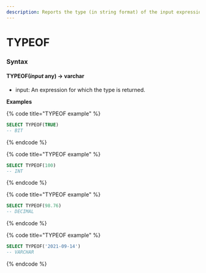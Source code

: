 ```yaml
---
description: Reports the type (in string format) of the input expression.
---
```


# TYPEOF

### Syntax <a href="#syntax" id="syntax"></a>

#### TYPEOF(_input_ any) → varchar <a href="#typeofinput-any--varchar" id="typeofinput-any--varchar"></a>

* input: An expression for which the type is returned.

**Examples**

{% code title="TYPEOF example" %}
```sql
SELECT TYPEOF(TRUE)
-- BIT
```
{% endcode %}

{% code title="TYPEOF example" %}
```sql
SELECT TYPEOF(100)
-- INT
```
{% endcode %}

{% code title="TYPEOF example" %}
```sql
SELECT TYPEOF(98.76)
-- DECIMAL
```
{% endcode %}

{% code title="TYPEOF example" %}
```sql
SELECT TYPEOF('2021-09-14')
-- VARCHAR
```
{% endcode %}
